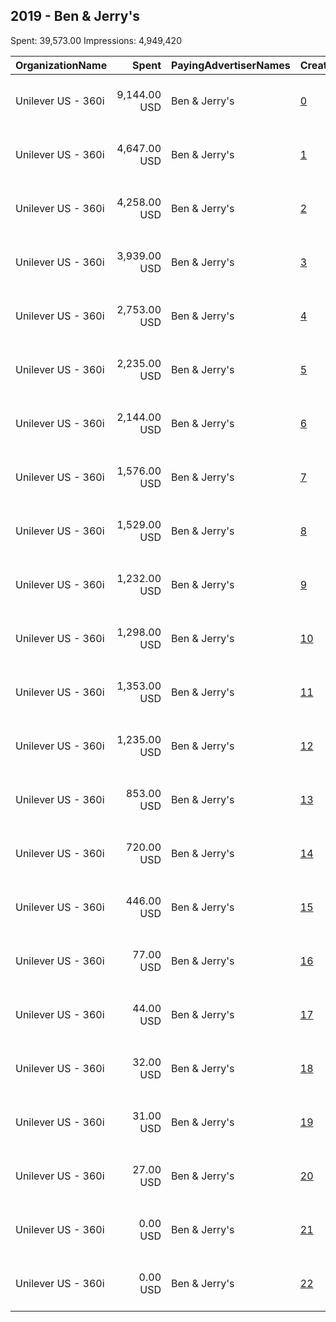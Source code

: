 ## 2019 - Ben & Jerry's 
Spent: 39,573.00
Impressions: 4,949,420

|OrganizationName|Spent|PayingAdvertiserNames|CreativeUrls|Impressions|Genders|AgeBrackets|CountryCodes|BillingAddresses|CandidateBallotInformation|
|:---|---:|:---|:---|---:|:---|:---|:---|:---|:---|
|Unilever US - 360i|9,144.00 USD|Ben & Jerry's|[0](https://www.snap.com/political-ads/asset/8f34834d4371a48d0313880fe97a01c543cf83fa00408c386dd8e8435a8399f3?mediaType=jpg)|1,179,779||18+|united states|"32 Avenue of the Americas,New York,10013,US"||
|Unilever US - 360i|4,647.00 USD|Ben & Jerry's|[1](https://www.snap.com/political-ads/asset/8f34834d4371a48d0313880fe97a01c543cf83fa00408c386dd8e8435a8399f3?mediaType=jpg)|550,293||18+|united states|"32 Avenue of the Americas,New York,10013,US"||
|Unilever US - 360i|4,258.00 USD|Ben & Jerry's|[2](https://www.snap.com/political-ads/asset/74268f904d058c2bb19cfee530a2e7bc224ae86fa16923605c91207627c6e74e?mediaType=jpg)|542,331||18+|united states|"32 Avenue of the Americas,New York,10013,US"||
|Unilever US - 360i|3,939.00 USD|Ben & Jerry's|[3](https://www.snap.com/political-ads/asset/74268f904d058c2bb19cfee530a2e7bc224ae86fa16923605c91207627c6e74e?mediaType=jpg)|463,492||18+|united states|"32 Avenue of the Americas,New York,10013,US"||
|Unilever US - 360i|2,753.00 USD|Ben & Jerry's|[4](https://www.snap.com/political-ads/asset/74268f904d058c2bb19cfee530a2e7bc224ae86fa16923605c91207627c6e74e?mediaType=jpg)|358,099||18+|united states|"32 Avenue of the Americas,New York,10013,US"||
|Unilever US - 360i|2,235.00 USD|Ben & Jerry's|[5](https://www.snap.com/political-ads/asset/919f0438e89b03b484455bad9c393c892dea773b63c68947314212c23b3474a0?mediaType=jpg)|301,202||18+|united states|"32 Avenue of the Americas,New York,10013,US"||
|Unilever US - 360i|2,144.00 USD|Ben & Jerry's|[6](https://www.snap.com/political-ads/asset/4a68abcf7790d39ca50b2b3b301696ca11cead3c6b5f1d936f3799f2c203c366?mediaType=jpg)|287,309||18+|united states|"32 Avenue of the Americas,New York,10013,US"||
|Unilever US - 360i|1,576.00 USD|Ben & Jerry's|[7](https://www.snap.com/political-ads/asset/4a68abcf7790d39ca50b2b3b301696ca11cead3c6b5f1d936f3799f2c203c366?mediaType=jpg)|190,847||18+|united states|"32 Avenue of the Americas,New York,10013,US"||
|Unilever US - 360i|1,529.00 USD|Ben & Jerry's|[8](https://www.snap.com/political-ads/asset/74268f904d058c2bb19cfee530a2e7bc224ae86fa16923605c91207627c6e74e?mediaType=jpg)|180,887||18+|united states|"32 Avenue of the Americas,New York,10013,US"||
|Unilever US - 360i|1,232.00 USD|Ben & Jerry's|[9](https://www.snap.com/political-ads/asset/d114aaa50f0089306a191f062b52b52489fd67ad5f9c6d4f9f1ba3f298024ccf?mediaType=png)|159,828||18+|united states|"32 Avenue of the Americas,New York,10013,US"||
|Unilever US - 360i|1,298.00 USD|Ben & Jerry's|[10](https://www.snap.com/political-ads/asset/919f0438e89b03b484455bad9c393c892dea773b63c68947314212c23b3474a0?mediaType=jpg)|157,965||18+|united states|"32 Avenue of the Americas,New York,10013,US"||
|Unilever US - 360i|1,353.00 USD|Ben & Jerry's|[11](https://www.snap.com/political-ads/asset/8f34834d4371a48d0313880fe97a01c543cf83fa00408c386dd8e8435a8399f3?mediaType=jpg)|155,121|||united states|"32 Avenue of the Americas,New York,10013,US"||
|Unilever US - 360i|1,235.00 USD|Ben & Jerry's|[12](https://www.snap.com/political-ads/asset/919f0438e89b03b484455bad9c393c892dea773b63c68947314212c23b3474a0?mediaType=jpg)|150,150||18+|united states|"32 Avenue of the Americas,New York,10013,US"||
|Unilever US - 360i|853.00 USD|Ben & Jerry's|[13](https://www.snap.com/political-ads/asset/8f34834d4371a48d0313880fe97a01c543cf83fa00408c386dd8e8435a8399f3?mediaType=jpg)|106,455||18+|united states|"32 Avenue of the Americas,New York,10013,US"||
|Unilever US - 360i|720.00 USD|Ben & Jerry's|[14](https://www.snap.com/political-ads/asset/4a68abcf7790d39ca50b2b3b301696ca11cead3c6b5f1d936f3799f2c203c366?mediaType=jpg)|85,974||18+|united states|"32 Avenue of the Americas,New York,10013,US"||
|Unilever US - 360i|446.00 USD|Ben & Jerry's|[15](https://www.snap.com/political-ads/asset/8f34834d4371a48d0313880fe97a01c543cf83fa00408c386dd8e8435a8399f3?mediaType=jpg)|53,700||18+|united states|"32 Avenue of the Americas,New York,10013,US"||
|Unilever US - 360i|77.00 USD|Ben & Jerry's|[16](https://www.snap.com/political-ads/asset/64244703123723cc15a0e0aafd7cdd41cfda9256b14bc4e9924c6c2061de22bc?mediaType=png)|8,750||18+|united states|"32 Avenue of the Americas,New York,10013,US"||
|Unilever US - 360i|44.00 USD|Ben & Jerry's|[17](https://www.snap.com/political-ads/asset/a91b634cae47b8a663160b3056e17f3d5c3092f9c3a74d0b1c046122595106a6?mediaType=png)|5,177||18+|united states|"32 Avenue of the Americas,New York,10013,US"||
|Unilever US - 360i|32.00 USD|Ben & Jerry's|[18](https://www.snap.com/political-ads/asset/2147a4a00d24f9c1f0e1386080bf11ef717e8acd0b217d5949b364f74a737771?mediaType=png)|4,148||18+|united states|"32 Avenue of the Americas,New York,10013,US"||
|Unilever US - 360i|31.00 USD|Ben & Jerry's|[19](https://www.snap.com/political-ads/asset/6f598043bfb4253ddb720ecb17e62ad68aaa9ab195dbb561037e6459fbc5a2fb?mediaType=png)|4,030||18+|united states|"32 Avenue of the Americas,New York,10013,US"||
|Unilever US - 360i|27.00 USD|Ben & Jerry's|[20](https://www.snap.com/political-ads/asset/3267c7fecda7f77b7fa4abdc4450c5c6e5496877b548357cdbf7ef4e31893e3a?mediaType=png)|3,876||18+|united states|"32 Avenue of the Americas,New York,10013,US"||
|Unilever US - 360i|0.00 USD|Ben & Jerry's|[21](https://www.snap.com/political-ads/asset/2a42ff2337701608bf5328ce6cef6110bdb674c64e79733867f183fde1efd2d1?mediaType=png)|4||18+|united states|"32 Avenue of the Americas,New York,10013,US"||
|Unilever US - 360i|0.00 USD|Ben & Jerry's|[22](https://www.snap.com/political-ads/asset/16e370bf6fce9a31f29cbc512eeb6d50376c344c03bfae6ad70a1a01d2811bba?mediaType=png)|3||18+|united states|"32 Avenue of the Americas,New York,10013,US"||
